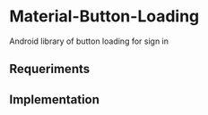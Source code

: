 # Material-Button-Loading
Android library of button loading for sign in

## Requeriments

## Implementation
